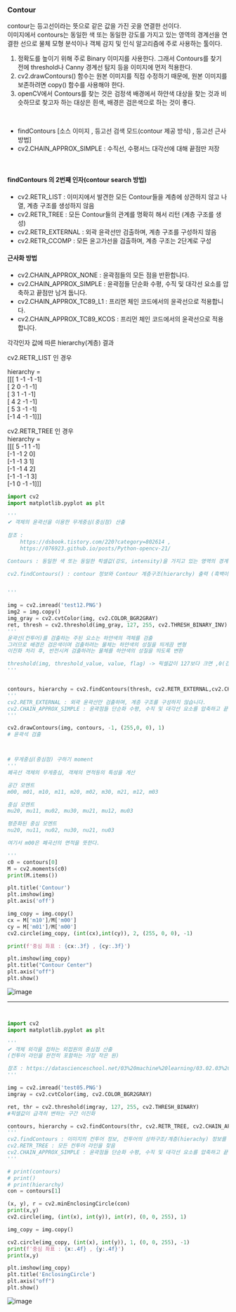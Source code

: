 ### Contour  
contour는 등고선이라는 뜻으로 같은 값을 가진 곳을 연결한 선이다.     
이미지에서 contours는 동일한 색 또는 동일한 강도를 가지고 있는 영역의 경계선을 연결한 선으로 물체 모형 분석이나 객체 감지 및 인식 알고리즘에 주로 사용하는 툴이다.

1. 정확도를 높이기 위해 주로 Binary 이미지를 사용한다. 그래서 Contours를 찾기 전에 threshold나 Canny 경계선 탐지 등을 이미지에 먼저 적용한다.    
2. cv2.drawContours() 함수는 원본 이미지를 직접 수정하기 때문에, 원본 이미지를 보존하려면 copy() 함수를 사용해야 한다.      
3. openCV에서 Contours를 찾는 것은 검정색 배경에서 하얀색 대상을 찾는 것과 비슷하므로 찾고자 하는 대상은 흰색, 배경은 검은색으로 하는 것이 좋다.     

<br>

- findContours [소스 이미지 , 등고선 검색 모드(contour 제공 방식) , 등고선 근사 방법]
- cv2.CHAIN_APPROX_SIMPLE : 수직선, 수평서느 대각선에 대해 끝점만 저장

<br>

#### findContours 의 2번째 인자(contour search 방법) 
- cv2.RETR_LIST : 이미지에서 발견한 모든 Contour들을 계층에 상관하지 않고 나열, 계층 구조를 생성하지 않음
- cv2.RETR_TREE : 모든 Contour들의 관계를 명확히 해서 리턴 (계층 구조를 생성)
- cv2.RETR_EXTERNAL : 외곽 윤곽선만 검출하며, 계층 구조를 구성하지 않음
- cv2.RETR_CCOMP : 모든 윤고가선을 검출하며, 계층 구조는 2단계로 구성


#### 근사화 방법

- cv2.CHAIN_APPROX_NONE : 윤곽점들의 모든 점을 반환합니다.
- cv2.CHAIN_APPROX_SIMPLE : 윤곽점들 단순화 수평, 수직 및 대각선 요소를 압축하고 끝점만 남겨 둡니다.
- cv2.CHAIN_APPROX_TC89_L1 : 프리먼 체인 코드에서의 윤곽선으로 적용합니다.
- cv2.CHAIN_APPROX_TC89_KCOS : 프리먼 체인 코드에서의 윤곽선으로 적용합니다.

 

각각인자 값에 따른 hierarchy(계층) 결과      


cv2.RETR_LIST 인 경우      

hierarchy =      
[[[ 1 -1 -1 -1]              
    [ 2  0 -1 -1]                 
    [ 3  1 -1 -1]              
    [ 4  2 -1 -1]        
    [ 5  3 -1 -1]                     
    [-1  4 -1 -1]]]               


cv2.RETR_TREE 인 경우      
hierarchy =       
[[[ 5 -1  1 -1]        
    [-1 -1  2  0]            
    [-1 -1  3  1]            
    [-1 -1  4  2]             
    [-1 -1 -1  3]         
    [-1  0 -1 -1]]]             


```python
import cv2
import matplotlib.pyplot as plt

'''
✔ 객체의 윤곽선을 이용한 무게중심(중심점) 산출
 
참조 : 
    https://dsbook.tistory.com/220?category=802614 , 
    https://076923.github.io/posts/Python-opencv-21/

Contours : 동일한 색 또는 동일한 픽셀값(강도, intensity)을 가지고 있는 영역의 경계선 정보

cv2.findContours() : contour 정보와 Contour 계층구조(hierarchy) 출력 (흑백이미지, 이진화된 이미지에만 적용가능) 


'''

img = cv2.imread('test12.PNG')
img2 = img.copy()
img_gray = cv2.cvtColor(img, cv2.COLOR_BGR2GRAY)
ret, thresh = cv2.threshold(img_gray, 127, 255, cv2.THRESH_BINARY_INV)
'''
윤곽선(컨투어)를 검출하는 주된 요소는 하얀색의 객체를 검출
그러므로 배경은 검은색이며 검출하려는 물체는 하얀색의 성질을 띄게끔 변형
이진화 처리 후, 반전시켜 검출하려는 물체를 하얀색의 성질을 띄도록 변환

threshold(img, threshold_value, value, flag) -> 픽셀값이 127보다 크면 ,0(검은색) 작으면 value(255(흰색))으로 할당
'''


contours, hierarchy = cv2.findContours(thresh, cv2.RETR_EXTERNAL,cv2.CHAIN_APPROX_SIMPLE)
'''
cv2.RETR_EXTERNAL : 외곽 윤곽선만 검출하며, 계층 구조를 구성하지 않습니다.
cv2.CHAIN_APPROX_SIMPLE : 윤곽점들 단순화 수평, 수직 및 대각선 요소를 압축하고 끝점만 남겨 둡니다.
'''

cv2.drawContours(img, contours, -1, (255,0, 0), 1)
# 윤곽석 검출



# 무게중심(중심점) 구하기 moment
'''
폐곡선 객체의 무게중심, 객체의 면적등의 특성을 계산

공간 모멘트 
m00, m01, m10, m11, m20, m02, m30, m21, m12, m03

중심 모멘트
mu20, mu11, mu02, mu30, mu21, mu12, mu03

평준화된 중심 모멘트 
nu20, nu11, nu02, nu30, nu21, nu03

여기서 m00은 폐곡선의 면적을 뜻한다.

'''
c0 = contours[0]
M = cv2.moments(c0)
print(M.items())

plt.title('Contour')
plt.imshow(img)
plt.axis('off')

img_copy = img.copy()
cx = M['m10']/M['m00']
cy = M['m01']/M['m00']
cv2.circle(img_copy, (int(cx),int(cy)), 2, (255, 0, 0), -1)

print(f'중심 좌표 : {cx:.3f} , {cy:.3f}')

plt.imshow(img_copy)
plt.title("Contour Center")
plt.axis("off")
plt.show()

```
![image](https://user-images.githubusercontent.com/74512114/149887917-4619154f-018d-4cbb-bbc1-853a16b1f609.png)

<hr> 

```python


import cv2
import matplotlib.pyplot as plt

'''
✔ 객체 외각을 접하는 외접원의 중심점 산출
(컨투어 라인을 완전히 포함하는 가장 작은 원)

참조 : https://datascienceschool.net/03%20machine%20learning/03.02.03%20%EC%9D%B4%EB%AF%B8%EC%A7%80%20%EC%BB%A8%ED%88%AC%EC%96%B4.html
'''

img = cv2.imread('test05.PNG')
imgray = cv2.cvtColor(img, cv2.COLOR_BGR2GRAY)

ret, thr = cv2.threshold(imgray, 127, 255, cv2.THRESH_BINARY)
#픽셀값이 급격히 변하는 구간 이진화

contours, hierarchy = cv2.findContours(thr, cv2.RETR_TREE, cv2.CHAIN_APPROX_SIMPLE)
'''
cv2.findContours : 이미지의 컨투어 정보, 컨투어의 상하구조/계층(hierachy) 정보를 출력
cv2.RETR_TREE : 모든 컨투어 라인을 찾음
cv2.CHAIN_APPROX_SIMPLE : 윤곽점들 단순화 수평, 수직 및 대각선 요소를 압축하고 끝점 남김
'''

# print(contours)
# print()
# print(hierarchy)
con = contours[1]

(x, y), r = cv2.minEnclosingCircle(con)
print(x,y)
cv2.circle(img, (int(x), int(y)), int(r), (0, 0, 255), 1)

img_copy = img.copy()

cv2.circle(img_copy, (int(x), int(y)), 1, (0, 0, 255), -1)
print(f'중심 좌표 : {x:.4f} , {y:.4f}')
print(x,y)

plt.imshow(img_copy)
plt.title('EnclosingCircle')
plt.axis("off")
plt.show()

```
![image](https://user-images.githubusercontent.com/74512114/149888019-6cf67d2c-663e-46db-a096-d8951c212c07.png)


